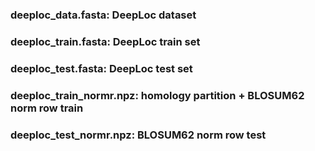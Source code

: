 ### deeploc_data.fasta: DeepLoc dataset
### deeploc_train.fasta: DeepLoc train set
### deeploc_test.fasta: DeepLoc test set
### deeploc_train_normr.npz: homology partition + BLOSUM62 norm row train
### deeploc_test_normr.npz: BLOSUM62 norm row test